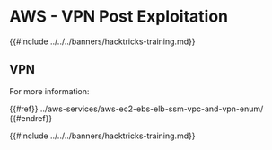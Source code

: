 # AWS - VPN Post Exploitation

{{#include ../../../banners/hacktricks-training.md}}

## VPN

For more information:

{{#ref}}
../aws-services/aws-ec2-ebs-elb-ssm-vpc-and-vpn-enum/
{{#endref}}

{{#include ../../../banners/hacktricks-training.md}}






